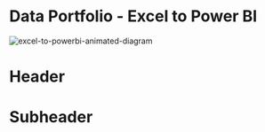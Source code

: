 # Data Portfolio - Excel to Power BI

![excel-to-powerbi-animated-diagram](assets/images/excel_to_powerbi.gif)

# Header



# Subheader
